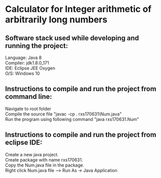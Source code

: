 # Calculator for Integer arithmetic of arbitrarily long numbers

## Software stack used while developing and running the project:	
Language: Java 8  
Compiler: jdk1.8.0_171  
IDE: Eclipse JEE Oxygen  
O/S: Windows 10  

## Instructions to compile and run the project from command line:
Navigate to root folder  
Compile the source file "javac -cp . rxs170631\Num.java"  
Run the program using following command "java rxs170631.Num"  

## Instructions to compile and run the project from eclipse IDE:
Create a new java project.  
Create package with name rxs170631.  
Copy the Num.java file in the package.  
Right click Num.java file --> Run As -> Java Application  
